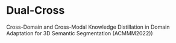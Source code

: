 # Dual-Cross
Cross-Domain and Cross-Modal Knowledge Distillation in Domain Adaptation for 3D Semantic Segmentation (ACMMM2022))
